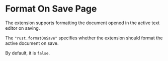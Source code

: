 # Format On Save Page

The extension supports formatting the document opened in the active text editor on saving.

The `"rust.formatOnSave"` specifies whether the extension should format the active document on save.

By default, it is `false`.

